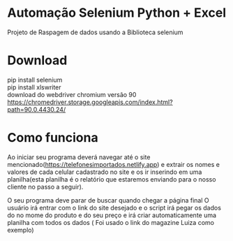 # Automação Selenium Python + Excel
Projeto de Raspagem de dados usando a Biblioteca selenium

# Download
pip install selenium </br>
pip install xlswriter</br>
download do webdriver chromium versão 90 https://chromedriver.storage.googleapis.com/index.html?path=90.0.4430.24/

# Como funciona

Ao iniciar seu programa deverá navegar até o site mencionado(https://telefonesimportados.netlify.app) e extrair os nomes e valores de cada celular cadastrado no site e os ir inserindo em uma planilha(esta planilha é o relatório que estaremos enviando para o nosso cliente no passo a seguir).

O seu programa deve parar de buscar quando chegar a página final
O usuário irá entrar com o link do site desejado e o script irá pegar os dados do no mome do produto e do seu preço e irá criar automaticamente uma planilha
com todos os dados ( Foi usado o link do magazine Luiza como exemplo)
